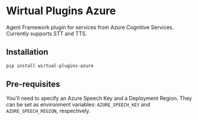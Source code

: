 # Wirtual Plugins Azure

Agent Framework plugin for services from Azure Cognitive Services. Currently supports STT and TTS.

## Installation

```bash
pip install wirtual-plugins-azure
```

## Pre-requisites

You'll need to specify an Azure Speech Key and a Deployment Region. They can be set as environment variables: `AZURE_SPEECH_KEY` and `AZURE_SPEECH_REGION`, respectively.
